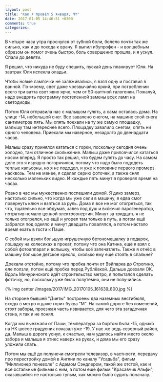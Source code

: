 ```yaml
---
layout: post
title: "Как я провёл 5 января, Чт"
date: 2017-01-05 14:46:51 +0300
comments: true
categories: 
---
```

В четыре часа утра проснулся от зубной боли, болело почти так же сильно, как и до похода к врачу. Я выпил ибупрофен - и волшебным образом он помог очень быстро, боль совершенно прошла, и я уснул. Спали до девяти.

Я решил, что никуда не буду спешить, пускай день планирует Юля. На завтрак Юля испекла оладьи.

Чтобы новые лампочки не залёживались, я взял одну и поставил в ванной. По-моему, свет даже чрезвычайно яркий, при потреблении всего три ватта свет явно ярче, чем от 50-ваттной галогенки. Пожалуй, надо внедрить программу постепенной замены всех ламп на светодиоды.

Потом Юля отправила нас с малышом гулять, а сама осталась дома. На улице -14, небольшой снег. Все завалено снегом, на машине слой снега сантиметров пять. Мы опять поехали на ту же самую площадку, малышу там интереснее всего. Площадку завалило снегом, опять ни одного человека. Приехали мы наверное, незадолго до двенадцати часов. 

Малыш сразу принялся кататься с горки, поскольку сегодня очень холодно, там отличное скольжение. Малыш даже приловчился кататься носом вперед. Я просто так решил, что будем гулять до часу. На самом деле это я изрядно погорячился, потому что надо было пододеть теплые кальсоны, но я не пододел, и уже к половине первого промерз насквозь. Тем не менее, я сделал серию фоточек, а также снял несколько маленьких видео. И каждые пять минут я проверял время на часах.

Ровно в час мы мужественно поспешили домой. Я дико замерз, настолько сильно, что когда мы уже сели в машину, я едва смог повернуть ключ и взяться за руль. Дома я все не мог отогреться, так что, тщательно все обдумав, залез под душ и включил парогенератор, потратив немало ценной электроэнергии. Минут за тридцать я не только отогрелся, но ещё и угорел там только в путь, а потом ещё забрался под одеяло и минут двадцать повалялся, а потом настало время ехать в гости к Паше.

С собой мы взяли большую игрушечную бетономешалку в подарок, лошадку на колесиках в прокат, потому что она Катина, ещё я взял с собой фотоаппарат и вспышку, чтобы всё запечатлеть. Также я отнёс в машину большое детское кресло, сколько ему ещё стоять в спальне?
 
Доехали отстойно, потому что пробка почти от Вэйпарка до Строгино, еле ползли, потом ещё пробка перед Рублёвкой. Дальше доехали ОК. Вдоль Мичуринского идёт строительство метро, я попытался сделать фоточку, но, поскольку уже было полутемно, они не получились.

{% img center /images/2017/IMG_20170105_161639_800.jpg %}

На стороне бывшей "Диеты" построены два наземных вестибюля, входы в метро и даже горит буква "М". На самой дороге без изменений, стоят заборы, проезжая часть извивается, для чего эта загадочная стена, я так и не понял.



Когда мы выезжали от Паши, температура за бортом была -15, однако на НК шоссе градусник показал уже -19. У нас же ведь северный район, да. Малыш в дороге уснул, к счастью, нам удалось найти место около забора и малыша я отнес наверх на руках, и дома мы его сразу уложили спать.

Потом мы ещё до полуночи смотрели телевизор, в частности, передачу про перестройку домой в Англии по каналу "Усадьба", фильм "Миллионер поневоле" с Адамом Сэндлером, такой же отстой, как и все остальные фильмы с ним, а потом ещё фильм "Красавчик Альфи", оказавшийся не настолько тупым, как можно было судить поначалу.